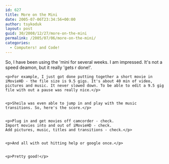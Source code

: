 ```yaml
---
id: 627
title: More on the Mini
date: 2005-07-06T23:34:56+00:00
author: tsykoduk
layout: post
guid: 30/2008/12/27/more-on-the-mini
permalink: /2005/07/06/more-on-the-mini/
categories:
  - Computers! and Code!
---
```

<p>So, I have been using the 'mini for several weeks. I am impressed. It's not a speed deamon, but it really 'gets r done!'.</p>


	<p>For example, I just got done putting together a short movie in iMovieHD - the file size is 9.5 gigs. It's about 40 min of video, pictures and music. It never slowed down. To be able to edit a 9.5 gig file with out a pause was really nice.</p>


	<p>Sheila was even able to jump in and play with the music transitions. So, here's the score.</p>


	<p>Plug in and get movies off camcorder - check.
	Import movies into and out of iMovieHD - check.
	Add pictures, music, titles and transitions - check.</p>


	<p>And all with out hitting help or google once.</p>


	<p>Pretty good!</p>